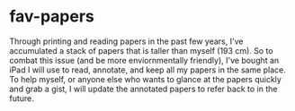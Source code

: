 # fav-papers
Through printing and reading papers in the past few years, I've accumulated a stack of papers that is taller than myself (193 cm). So to combat this issue (and be more enviornmentally friendly), I've bought an iPad I will use to read, annotate, and keep all my papers in the same place. To help myself, or anyone else who wants to glance at the papers quickly and grab a gist, I will update the annotated papers to refer back to in the future.
